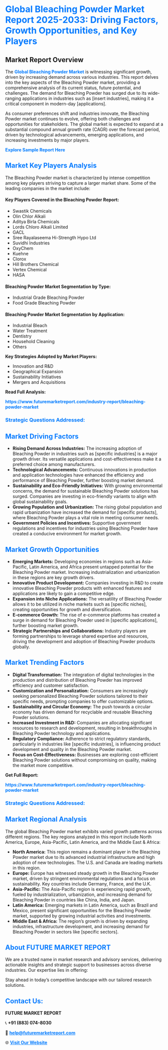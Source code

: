 <h1 style="color: #007BFF;">Global Bleaching Powder Market Report 2025-2033: Driving Factors, Growth Opportunities, and Key Players</h1>

<section id="overview">
<h2>Market Report Overview</h2>
<p>The <a href="https://www.futuremarketreport.com/industry-report/bleaching-powder-market" style="color: #007BFF; text-decoration: none;"><strong>Global Bleaching Powder Market</strong></a> is witnessing significant growth, driven by increasing demand across various industries. This report delves into the key aspects of the Bleaching Powder market, providing a comprehensive analysis of its current status, future potential, and challenges. The demand for Bleaching Powder has surged due to its wide-ranging applications in industries such as [insert industries], making it a critical component in modern-day [applications].</p>
<p>As consumer preferences shift and industries innovate, the Bleaching Powder market continues to evolve, offering both challenges and opportunities for stakeholders. The global market is expected to expand at a substantial compound annual growth rate (CAGR) over the forecast period, driven by technological advancements, emerging applications, and increasing investments by major players.</p>
</section>

<section id="overview">
<p><a href="https://www.futuremarketreport.com/request-sample/reportId=89864" style="color: #007BFF; text-decoration: none;"><strong>Explore Sample Report Here</strong></a></p>
</section>

<section id="key-players">
<h2 style="color: #007BFF;">Market Key Players Analysis</h2>
<p>The Bleaching Powder market is characterized by intense competition among key players striving to capture a larger market share. Some of the leading companies in the market include:</p>
<h4>Key Players Covered in the Bleaching Powder Report:</h4>
<ul><li>Swastik Chemicals</li><li>Olin Chlor Alkali</li><li>Aditya Birla Chemicals</li><li>Lords Chloro Alkali Limited</li><li>GACL</li><li>Sree Rayalaseema Hi-Strength Hypo Ltd</li><li>Suvidhi Industries</li><li>OxyChem</li><li>Kuehne</li><li>Clorox</li><li>Hill Brothers Chemical</li><li>Vertex Chemical</li><li>HASA</li></ul>
<h4>Bleaching Powder Market Segmentation by Type:</h4>
<ul><li>Industrial Grade Bleaching Powder</li><li>Food Grade Bleaching Powder</li></ul>

<h4>Bleaching Powder Market Segmentation by Application:</h4>
<ul><li>Industrial Bleach</li><li>Water Treatment</li><li>Dentistry</li><li>Household Cleaning</li><li>Others</li></ul>
<p><strong>Key Strategies Adopted by Market Players:</strong></p>
<ul>
<li>Innovation and R&D</li>
<li>Geographical Expansion</li>
<li>Sustainability Initiatives</li>
<li>Mergers and Acquisitions</li>
</ul>
</section>

<section>
<p><strong>Read Full Analysis: </strong></p><a href="https://www.futuremarketreport.com/industry-report/bleaching-powder-market" style="color: #007BFF; text-decoration: none;"><strong>https://www.futuremarketreport.com/industry-report/bleaching-powder-market</strong></a>
<h3 style="color: #007BFF;">Strategic Questions Addressed:</h3>
</section>

<section id="driving-factors">
<h2 style="color: #007BFF;">Market Driving Factors</h2>
<ul>
<li><strong>Rising Demand Across Industries:</strong> The increasing adoption of Bleaching Powder in industries such as [specific industries] is a major growth driver. Its versatile applications and cost-effectiveness make it a preferred choice among manufacturers.</li>
<li><strong>Technological Advancements:</strong> Continuous innovations in production and application technologies have enhanced the efficiency and performance of Bleaching Powder, further boosting market demand.</li>
<li><strong>Sustainability and Eco-Friendly Initiatives:</strong> With growing environmental concerns, the demand for sustainable Bleaching Powder solutions has surged. Companies are investing in eco-friendly variants to align with global sustainability goals.</li>
<li><strong>Growing Population and Urbanization:</strong> The rising global population and rapid urbanization have increased the demand for [specific products], where Bleaching Powder plays a vital role in meeting consumer needs.</li>
<li><strong>Government Policies and Incentives:</strong> Supportive government regulations and incentives for industries using Bleaching Powder have created a conducive environment for market growth.</li>
</ul>
</section>

<section id="growth-opportunities">
<h2 style="color: #007BFF;">Market Growth Opportunities</h2>
<ul>
<li><strong>Emerging Markets:</strong> Developing economies in regions such as Asia-Pacific, Latin America, and Africa present untapped potential for the Bleaching Powder market. Increasing industrialization and urbanization in these regions are key growth drivers.</li>
<li><strong>Innovative Product Development:</strong> Companies investing in R&D to create innovative Bleaching Powder products with enhanced features and applications are likely to gain a competitive edge.</li>
<li><strong>Expansion into Niche Applications:</strong> The versatility of Bleaching Powder allows it to be utilized in niche markets such as [specific niches], creating opportunities for growth and diversification.</li>
<li><strong>E-commerce Growth:</strong> The rise of e-commerce platforms has created a surge in demand for Bleaching Powder used in [specific applications], further boosting market growth.</li>
<li><strong>Strategic Partnerships and Collaborations:</strong> Industry players are forming partnerships to leverage shared expertise and resources, driving the development and adoption of Bleaching Powder products globally.</li>
</ul>
</section>

<section id="trending-factors">
<h2 style="color: #007BFF;">Market Trending Factors</h2>
<ul>
<li><strong>Digital Transformation:</strong> The integration of digital technologies in the production and distribution of Bleaching Powder has improved efficiency and customer satisfaction.</li>
<li><strong>Customization and Personalization:</strong> Consumers are increasingly seeking personalized Bleaching Powder solutions tailored to their specific needs, prompting companies to offer customizable options.</li>
<li><strong>Sustainability and Circular Economy:</strong> The push towards a circular economy has driven demand for recyclable and reusable Bleaching Powder solutions.</li>
<li><strong>Increased Investment in R&D:</strong> Companies are allocating significant resources to research and development, resulting in breakthroughs in Bleaching Powder technology and applications.</li>
<li><strong>Regulatory Compliance:</strong> Adherence to strict regulatory standards, particularly in industries like [specific industries], is influencing product development and quality in the Bleaching Powder market.</li>
<li><strong>Focus on Cost-Effectiveness:</strong> Businesses are exploring cost-efficient Bleaching Powder solutions without compromising on quality, making the market more competitive.</li>
</ul>
</section>

<section>
<p><strong>Get Full Report: </strong></p><a href="https://www.futuremarketreport.com/industry-report/bleaching-powder-market" style="color: #007BFF; text-decoration: none;"><strong>https://www.futuremarketreport.com/industry-report/bleaching-powder-market</strong></a>
<h3 style="color: #007BFF;">Strategic Questions Addressed:</h3>
</section>


<section id="regional-analysis">
<h2 style="color: #007BFF;">Market Regional Analysis</h2>
<p>The global Bleaching Powder market exhibits varied growth patterns across different regions. The key regions analyzed in this report include North America, Europe, Asia-Pacific, Latin America, and the Middle East & Africa:</p>
<ul>
<li><strong>North America:</strong> This region remains a dominant player in the Bleaching Powder market due to its advanced industrial infrastructure and high adoption of new technologies. The U.S. and Canada are leading markets in this region.</li>
<li><strong>Europe:</strong> Europe has witnessed steady growth in the Bleaching Powder market, driven by stringent environmental regulations and a focus on sustainability. Key countries include Germany, France, and the U.K.</li>
<li><strong>Asia-Pacific:</strong> The Asia-Pacific region is experiencing rapid growth, fueled by industrialization, urbanization, and increasing demand for Bleaching Powder in countries like China, India, and Japan.</li>
<li><strong>Latin America:</strong> Emerging markets in Latin America, such as Brazil and Mexico, present significant opportunities for the Bleaching Powder market, supported by growing industrial activities and investments.</li>
<li><strong>Middle East & Africa:</strong> The region’s growth is driven by expanding industries, infrastructure development, and increasing demand for Bleaching Powder in sectors like [specific sectors].</li>
</ul>
</section>

<footer>
<h2 style="color: #007BFF;">About FUTURE MARKET REPORT</h2>
<p>We are a trusted name in market research and advisory services, delivering actionable insights and strategic support to businesses across diverse industries. Our expertise lies in offering:</p>

<p>Stay ahead in today’s competitive landscape with our tailored research solutions.</p>

<h2 style="color: #007BFF;">Contact Us:</h2>
<p><strong>FUTURE MARKET REPORT</strong></p>
<p>📞 <strong>+91 (883) 074-8030</strong></p>
<p>📧 <strong><a href="mailto:help@futuremarketreport.com" style="color: #007BFF;">help@futuremarketreport.com</a></strong></p>
<p>🌐 <strong><a href="https://www.futuremarketreport.com/" style="color: #007BFF;">Visit Our Website</a></strong></p>
</footer>